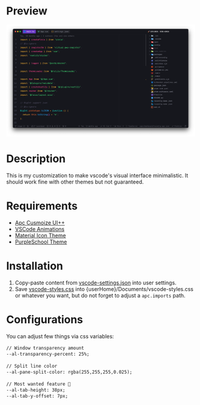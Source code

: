 # Preview

<img width="1743" alt="Preview" src="Preview.png">

# Description

This is my customization to make vscode's visual interface minimalistic. It should work fine with other themes but not guaranteed.

# Requirements

- [Apc Cusmoize UI++](https://marketplace.visualstudio.com/items?itemName=drcika.apc-extension)
- [VSCode Animations](https://marketplace.visualstudio.com/items?itemName=BrandonKirbyson.vscode-animations)
- [Material Icon Theme](https://marketplace.visualstudio.com/items?itemName=PKief.material-icon-theme)
- [PurpleSchool Theme](https://marketplace.visualstudio.com/items?itemName=PurpleSchool.purpleschool-theme)

# Installation

1. Copy-paste content from [vscode-settings.json](vscode-settings.json) into user settings.
2. Save [vscode-styles.css](vscode-styles.css) into {userHome}/Documents/vscode-styles.css or whatever you want, but do not forget to adjust a `apc.imports` path.

# Configurations

You can adjust few things via css variables:

```
// Window transparency amount
--al-transparency-percent: 25%;

// Split line color
--al-pane-split-color: rgba(255,255,255,0.025);

// Most wanted feature 🤣
--al-tab-height: 38px;
--al-tab-y-offset: 7px;
```
